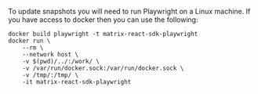 To update snapshots you will need to run Playwright on a Linux machine.
If you have access to docker then you can use the following:

```shell
docker build playwright -t matrix-react-sdk-playwright
docker run \
    --rm \
    --network host \
    -v $(pwd)/../:/work/ \
    -v /var/run/docker.sock:/var/run/docker.sock \
    -v /tmp/:/tmp/ \
    -it matrix-react-sdk-playwright
```
